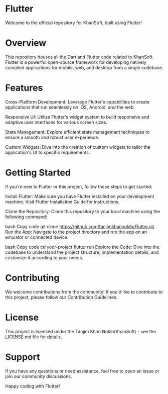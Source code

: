 # Flutter

Welcome to the official repository for KhanSoft, built using Flutter!

# Overview
This repository houses all the Dart and Flutter code related to KhanSoft. Flutter is a powerful open-source framework for developing natively compiled applications for mobile, web, and desktop from a single codebase.

# Features
Cross-Platform Development: Leverage Flutter's capabilities to create applications that run seamlessly on iOS, Android, and the web.

Responsive UI: Utilize Flutter's widget system to build responsive and adaptive user interfaces for various screen sizes.

State Management: Explore efficient state management techniques to ensure a smooth and robust user experience.

Custom Widgets: Dive into the creation of custom widgets to tailor the application's UI to specific requirements.

# Getting Started
If you're new to Flutter or this project, follow these steps to get started:

Install Flutter: Make sure you have Flutter installed on your development machine. Visit Flutter Installation Guide for instructions.

Clone the Repository: Clone this repository to your local machine using the following command:

bash
Copy code
git clone https://github.com/tanjimkhannokib/Flutter.git
Run the App: Navigate to the project directory and run the app on an emulator or connected device:

bash
Copy code
cd your-project
flutter run
Explore the Code: Dive into the codebase to understand the project structure, implementation details, and customize it according to your needs.

# Contributing
We welcome contributions from the community! If you'd like to contribute to this project, please follow our Contribution Guidelines.

# License
This project is licensed under the Tanjim Khan Nokib(KhanSoft) - see the LICENSE.md file for details.

# Support
If you have any questions or need assistance, feel free to open an issue or join our community discussions.

Happy coding with Flutter!
